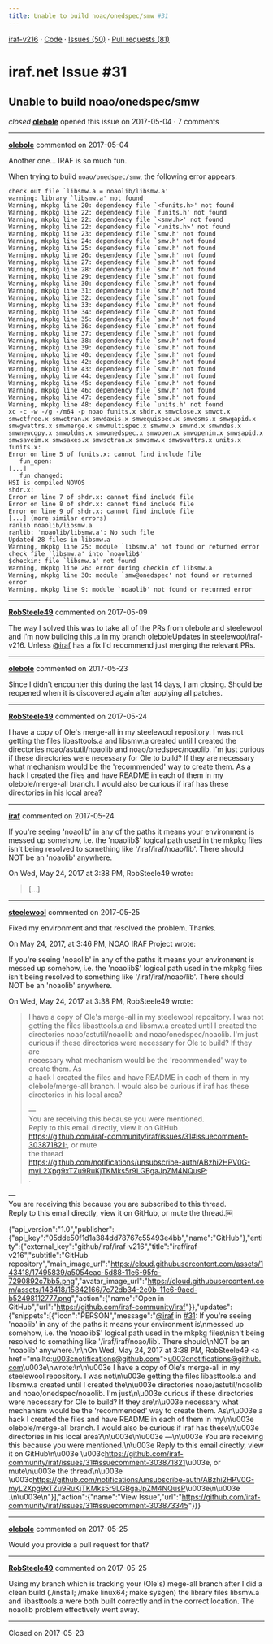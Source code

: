 ```yaml
---
title: Unable to build noao/onedspec/smw #31
---
```


[iraf-v216](/iraf-v216) · [Code](https://github.com/iraf-community/iraf/tree/iraf-v216) · [Issues (50)](/iraf-v216/issues) · [Pull requests (81)](/iraf-v216/issues/pulls)

# iraf.net Issue #31
## Unable to build noao/onedspec/smw
*closed* **[olebole](https://github.com/olebole)** opened this issue on 2017-05-04 · 7 comments

- - - -

**[olebole](https://github.com/olebole)** commented on 2017-05-04

Another one... IRAF is so much fun.  
  
When trying to build `noao/onedspec/smw`, the following error appears:  
```  
check out file `libsmw.a = noaolib/libsmw.a'  
warning: library `libsmw.a' not found  
Warning, mkpkg line 20: dependency file `<funits.h>' not found  
Warning, mkpkg line 22: dependency file `funits.h' not found  
Warning, mkpkg line 22: dependency file `<smw.h>' not found  
Warning, mkpkg line 22: dependency file `<units.h>' not found  
Warning, mkpkg line 23: dependency file `smw.h' not found  
Warning, mkpkg line 24: dependency file `smw.h' not found  
Warning, mkpkg line 25: dependency file `smw.h' not found  
Warning, mkpkg line 26: dependency file `smw.h' not found  
Warning, mkpkg line 27: dependency file `smw.h' not found  
Warning, mkpkg line 28: dependency file `smw.h' not found  
Warning, mkpkg line 29: dependency file `smw.h' not found  
Warning, mkpkg line 30: dependency file `smw.h' not found  
Warning, mkpkg line 31: dependency file `smw.h' not found  
Warning, mkpkg line 32: dependency file `smw.h' not found  
Warning, mkpkg line 33: dependency file `smw.h' not found  
Warning, mkpkg line 34: dependency file `smw.h' not found  
Warning, mkpkg line 35: dependency file `smw.h' not found  
Warning, mkpkg line 36: dependency file `smw.h' not found  
Warning, mkpkg line 37: dependency file `smw.h' not found  
Warning, mkpkg line 38: dependency file `smw.h' not found  
Warning, mkpkg line 39: dependency file `smw.h' not found  
Warning, mkpkg line 40: dependency file `smw.h' not found  
Warning, mkpkg line 42: dependency file `smw.h' not found  
Warning, mkpkg line 43: dependency file `smw.h' not found  
Warning, mkpkg line 44: dependency file `smw.h' not found  
Warning, mkpkg line 45: dependency file `smw.h' not found  
Warning, mkpkg line 46: dependency file `smw.h' not found  
Warning, mkpkg line 47: dependency file `smw.h' not found  
Warning, mkpkg line 48: dependency file `units.h' not found  
xc -c -w -/g -/m64 -p noao funits.x shdr.x smwclose.x smwct.x smwctfree.x smwctran.x smwdaxis.x smwequispec.x smwesms.x smwgapid.x smwgwattrs.x smwmerge.x smwmultispec.x smwmw.x smwnd.x smwndes.x smwnewcopy.x smwoldms.x smwonedspec.x smwopen.x smwopenim.x smwsapid.x smwsaveim.x smwsaxes.x smwsctran.x smwsmw.x smwswattrs.x units.x  
funits.x:  
Error on line 5 of funits.x: cannot find include file  
   fun_open:  
[...]  
   fun_changed:  
HSI is compiled NOVOS  
shdr.x:  
Error on line 7 of shdr.x: cannot find include file  
Error on line 8 of shdr.x: cannot find include file  
Error on line 9 of shdr.x: cannot find include file  
[...] (more similar errors)  
ranlib noaolib/libsmw.a  
ranlib: 'noaolib/libsmw.a': No such file  
Updated 28 files in libsmw.a  
Warning, mkpkg line 25: module `libsmw.a' not found or returned error  
check file `libsmw.a' into `noaolib$'  
$checkin: file `libsmw.a' not found  
Warning, mkpkg line 26: error during checkin of libsmw.a  
Warning, mkpkg line 30: module `smw@onedspec' not found or returned error  
Warning, mkpkg line 9: module `noaolib' not found or returned error  
```
- - - -

**[RobSteele49](https://github.com/RobSteele49)** commented on 2017-05-09

The way I solved this was to take all of the PRs from olebole and steelewool and I'm now building this .a in my branch oleboleUpdates in steelewool/iraf-v216. Unless [@iraf](https://github.com/iraf) has a fix I'd recommend just merging the relevant PRs.
- - - -

**[olebole](https://github.com/olebole)** commented on 2017-05-23

Since I didn't encounter this during the last 14 days, I am closing. Should be reopened when it is discovered again after applying all patches.
- - - -

**[RobSteele49](https://github.com/RobSteele49)** commented on 2017-05-24

I have a copy of Ole's merge-all in my steelewool repository. I was not getting the files libasttools.a and libsmw.a created until I created the directories  noao/astutil/noaolib and noao/onedspec/noaolib. I'm just curious if these directories were necessary for Ole to build? If they are necessary what mechanism would be the 'recommended' way to create them. As a hack I created the files and have README in each of them in my olebole/merge-all branch. I would also be curious if iraf has these directories in his local area?
- - - -

**[iraf](https://github.com/iraf)** commented on 2017-05-24

If you're seeing 'noaolib' in any of the paths it means your environment is  
messed up somehow, i.e. the 'noaolib$' logical path used in the mkpkg files  
isn't being resolved to something like '/iraf/iraf/noao/lib'.  There should  
NOT be an 'noaolib' anywhere.  
  
On Wed, May 24, 2017 at 3:38 PM, RobSteele49 wrote:  
  
> […]
- - - -

**[steelewool](https://github.com/steelewool)** commented on 2017-05-25

Fixed my environment and that resolved the problem. Thanks.  
  
On May 24, 2017, at 3:46 PM, NOAO IRAF Project  wrote:  
  
If you're seeing 'noaolib' in any of the paths it means your environment is  
messed up somehow, i.e. the 'noaolib$' logical path used in the mkpkg files  
isn't being resolved to something like '/iraf/iraf/noao/lib'. There should  
NOT be an 'noaolib' anywhere.  
  
On Wed, May 24, 2017 at 3:38 PM, RobSteele49 wrote:  
  
> I have a copy of Ole's merge-all in my steelewool repository. I was not  
> getting the files libasttools.a and libsmw.a created until I created the  
> directories noao/astutil/noaolib and noao/onedspec/noaolib. I'm just  
> curious if these directories were necessary for Ole to build? If they are  
> necessary what mechanism would be the 'recommended' way to create them. As  
> a hack I created the files and have README in each of them in my  
> olebole/merge-all branch. I would also be curious if iraf has these  
> directories in his local area?  
>  
> —  
> You are receiving this because you were mentioned.  
> Reply to this email directly, view it on GitHub  
> <https://github.com/iraf-community/iraf/issues/31#issuecomment-303871821>;, or mute  
> the thread  
> <https://github.com/notifications/unsubscribe-auth/ABzhi2HPV0G-myL2Xpg9xTZu9RuKjTKMks5r9LGBgaJpZM4NQusP>;  
> .  
>  
  
—  
You are receiving this because you are subscribed to this thread.  
Reply to this email directly, view it on GitHub, or mute the thread.￼  
  
{"api_version":"1.0","publisher":{"api_key":"05dde50f1d1a384dd78767c55493e4bb","name":"GitHub"},"entity":{"external_key":"github/iraf/iraf-v216","title":"iraf/iraf-v216","subtitle":"GitHub repository","main_image_url":"<a href="https://cloud.githubusercontent.com/assets/143418/17495839/a5054eac-5d88-11e6-95fc-7290892c7bb5.png">https://cloud.githubusercontent.com/assets/143418/17495839/a5054eac-5d88-11e6-95fc-7290892c7bb5.png</a>","avatar_image_url":"<a href="https://cloud.githubusercontent.com/assets/143418/15842166/7c72db34-2c0b-11e6-9aed-b52498112777.png">https://cloud.githubusercontent.com/assets/143418/15842166/7c72db34-2c0b-11e6-9aed-b52498112777.png</a>","action":{"name":"Open in GitHub","url":"<a href="https://github.com/iraf-community/iraf">https://github.com/iraf-community/iraf</a>"}},"updates":{"snippets":[{"icon":"PERSON","message":"[@iraf](https://github.com/iraf) in [#31](https://iraf-community.github.io/iraf-v216/issues/31): If you're seeing 'noaolib' in any of the paths it means your environment is\nmessed up somehow, i.e. the 'noaolib$' logical path used in the mkpkg files\nisn't being resolved to something like '/iraf/iraf/noao/lib'. There should\nNOT be an 'noaolib' anywhere.\n\nOn Wed, May 24, 2017 at 3:38 PM, RobSteele49 \<a href="mailto:u003cnotifications@github.com">u003cnotifications@github.com</a>\u003e\nwrote:\n\n\u003e I have a copy of Ole's merge-all in my steelewool repository. I was not\n\u003e getting the files libasttools.a and libsmw.a created until I created the\n\u003e directories noao/astutil/noaolib and noao/onedspec/noaolib. I'm just\n\u003e curious if these directories were necessary for Ole to build? If they are\n\u003e necessary what mechanism would be the 'recommended' way to create them. As\n\u003e a hack I created the files and have README in each of them in my\n\u003e olebole/merge-all branch. I would also be curious if iraf has these\n\u003e directories in his local area?\n\u003e\n\u003e —\n\u003e You are receiving this because you were mentioned.\n\u003e Reply to this email directly, view it on GitHub\n\u003e \u003c<a href="https://github.com/iraf-community/iraf/issues/31#issuecomment-303871821">https://github.com/iraf-community/iraf/issues/31#issuecomment-303871821</a>\u003e, or mute\n\u003e the thread\n\u003e \u003c<a href="https://github.com/notifications/unsubscribe-auth/ABzhi2HPV0G-myL2Xpg9xTZu9RuKjTKMks5r9LGBgaJpZM4NQusP">https://github.com/notifications/unsubscribe-auth/ABzhi2HPV0G-myL2Xpg9xTZu9RuKjTKMks5r9LGBgaJpZM4NQusP</a>\u003e\n\u003e .\n\u003e\n"}],"action":{"name":"View Issue","url":"<a href="https://github.com/iraf-community/iraf/issues/31#issuecomment-303873345">https://github.com/iraf-community/iraf/issues/31#issuecomment-303873345</a>"}}}
- - - -

**[olebole](https://github.com/olebole)** commented on 2017-05-25

Would you provide a pull request for that?
- - - -

**[RobSteele49](https://github.com/RobSteele49)** commented on 2017-05-25

Using my branch which is tracking your (Ole's) mege-all branch after I did a clean build (./install; /make linux64; make sysgen)  the library files libsmw.a and libasttools.a were both built correctly and in the correct location. The noaolib problem effectively went away.

- - - -

Closed on 2017-05-23
